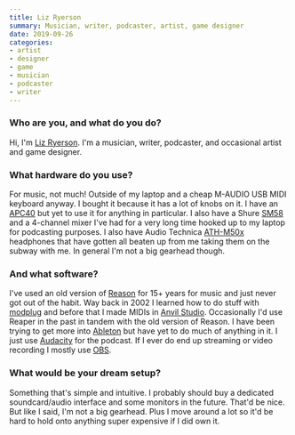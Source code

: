 ```yaml
---
title: Liz Ryerson
summary: Musician, writer, podcaster, artist, game designer
date: 2019-09-26
categories:
- artist
- designer
- game
- musician
- podcaster
- writer
---
```


### Who are you, and what do you do?

Hi, I'm [Liz Ryerson](https://twitter.com/ellaguro "Liz's Twitter account."). I'm a musician, writer, podcaster, and occasional artist and game designer.

### What hardware do you use?

For music, not much! Outside of my laptop and a cheap M-AUDIO USB MIDI keyboard anyway. I bought it because it has a lot of knobs on it. I have an [APC40][] but yet to use it for anything in particular. I also have a Shure [SM58][] and a 4-channel mixer I've had for a very long time hooked up to my laptop for podcasting purposes. I also have Audio Technica [ATH-M50x][] headphones that have gotten all beaten up from me taking them on the subway with me. In general I'm not a big gearhead though.

### And what software?

I've used an old version of [Reason][] for 15+ years for music and just never got out of the habit. Way back in 2002 I learned how to do stuff with [modplug][] and before that I made MIDIs in [Anvil Studio][anvil-studio]. Occasionally I'd use Reaper in the past in tandem with the old version of Reason. I have been trying to get more into [Ableton][live] but have yet to do much of anything in it. I just use [Audacity][] for the podcast. If I ever do end up streaming or video recording I mostly use [OBS][obs-studio].

### What would be your dream setup?

Something that's simple and intuitive. I probably should buy a dedicated soundcard/audio interface and some monitors in the future. That'd be nice. But like I said, I'm not a big gearhead. Plus I move around a lot so it'd be hard to hold onto anything super expensive if I did own it.

[anvil-studio]: https://en.wikipedia.org/wiki/Anvil_Studio "MIDI and audio editing software."
[apc40]: https://www.akaipro.com/apc40 "A controller for Ableton Live."
[ath-m50x]: http://www.audio-technica.com/en-us/ath-m50x "Over-the-ear headphones."
[audacity]: https://sourceforge.net/projects/audacity/ "An open-source, cross-platform audio editor."
[live]: https://www.ableton.com/en/live/ "Musical creation software."
[modplug]: https://sourceforge.net/projects/modplug/ "An audio editor/tracker for Windows."
[obs-studio]: https://obsproject.com/ "Video recording and streaming software."
[reason]: https://www.reasonstudios.com/ "A virtual studio rack for creating music."
[sm58]: https://www.shure.com:443/americas/products/microphones/sm/sm58-vocal-microphone "A vocal microphone."
